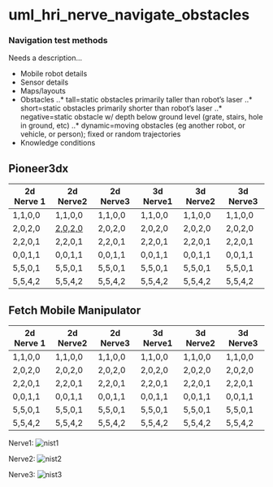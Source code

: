 # uml_hri_nerve_navigate_obstacles

### Navigation test methods

Needs a description...

- Mobile robot details
- Sensor details
- Maps/layouts
- Obstacles
..* tall=static obstacles primarily taller than robot’s laser
..* short=static obstacles primarily shorter than robot’s laser
..* negative=static obstacle w/ depth below ground level (grate, stairs, hole in ground, etc)
..* dynamic=moving obstacles (eg another robot, or vehicle, or person); fixed or random trajectories
- Knowledge conditions

## Pioneer3dx

| 2d Nerve 1| 2d Nerve2 | 2d Nerve3 | 3d Nerve1 | 3d Nerve2 | 3d Nerve3 |
| ---| --- | --- | ---| --- | --- |
| 1,1,0,0 | 1,1,0,0 | 1,1,0,0 | 1,1,0,0 | 1,1,0,0 | 1,1,0,0 |
| 2,0,2,0 | [2,0,2,0](https://github.com/uml-robotics/uml_hri_nerve_navigate_obstacles/blob/master/tests/info/pioneer_2d_nerve2_2020.md) | 2,0,2,0 | 2,0,2,0 | 2,0,2,0 | 2,0,2,0 |
| 2,2,0,1 | 2,2,0,1 | 2,2,0,1 | 2,2,0,1 | 2,2,0,1 | 2,2,0,1 |
| 0,0,1,1 | 0,0,1,1 | 0,0,1,1 | 0,0,1,1 | 0,0,1,1 | 0,0,1,1 |
| 5,5,0,1 | 5,5,0,1 | 5,5,0,1 | 5,5,0,1 | 5,5,0,1 | 5,5,0,1 |
| 5,5,4,2 | 5,5,4,2 | 5,5,4,2 | 5,5,4,2 | 5,5,4,2 | 5,5,4,2 |

## Fetch Mobile Manipulator

| 2d Nerve 1| 2d Nerve2 | 2d Nerve3 | 3d Nerve1 | 3d Nerve2 | 3d Nerve3 |
| ---| --- | --- | ---| --- | --- |
| 1,1,0,0 | 1,1,0,0 | 1,1,0,0 | 1,1,0,0 | 1,1,0,0 | 1,1,0,0 |
| 2,0,2,0 | 2,0,2,0 | 2,0,2,0 | 2,0,2,0 | 2,0,2,0 | 2,0,2,0 |
| 2,2,0,1 | 2,2,0,1 | 2,2,0,1 | 2,2,0,1 | 2,2,0,1 | 2,2,0,1 |
| 0,0,1,1 | 0,0,1,1 | 0,0,1,1 | 0,0,1,1 | 0,0,1,1 | 0,0,1,1 |
| 5,5,0,1 | 5,5,0,1 | 5,5,0,1 | 5,5,0,1 | 5,5,0,1 | 5,5,0,1 |
| 5,5,4,2 | 5,5,4,2 | 5,5,4,2 | 5,5,4,2 | 5,5,4,2 | 5,5,4,2 |


Nerve1:
![nist1](https://github.com/uml-robotics/uml_3d_race/blob/master/resources/screenshots/nist1.png)

Nerve2:
![nist2](https://github.com/uml-robotics/uml_3d_race/blob/master/resources/screenshots/nist2.png)

Nerve3:
![nist3](https://github.com/uml-robotics/uml_3d_race/blob/master/resources/screenshots/nist3.png)